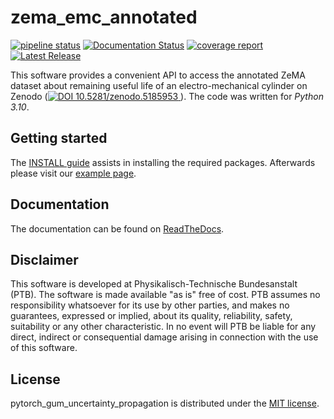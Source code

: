 # zema_emc_annotated

[![pipeline status](https://gitlab1.ptb.de/m4d/zema_emc_annotated/badges/main/pipeline.svg)](https://gitlab1.ptb.de/m4d/zema_emc_annotated/-/commits/main)
[![Documentation Status](https://readthedocs.org/projects/zema-emc-annotated/badge/?version=latest)](https://zema-emc-annotated.readthedocs.io/en/latest/?badge=latest)
[![coverage report](https://gitlab1.ptb.de/m4d/zema_emc_annotated/badges/main/coverage.svg)](https://gitlab1.ptb.de/m4d/zema_emc_annotated/-/commits/main)
[![Latest Release](https://gitlab1.ptb.de/m4d/zema_emc_annotated/-/badges/release.svg)](https://github.com/PTB-M4D/zema_emc_annotated/releases/latest)

This software provides a convenient API to access the annotated ZeMA dataset about 
remaining useful life of an electro-mechanical cylinder on Zenodo
([![DOI
10.5281/zenodo.5185953](https://zenodo.org/badge/DOI/10.5281/zenodo.5185953.svg)
](https://doi.org/10.5281/zenodo.5185953)). The code was written for _Python 3.10_.

## Getting started

The [INSTALL guide](INSTALL.md) assists in installing the required packages. 
Afterwards please visit our
[example page](https://zema-emc-annotated.readthedocs.io/en/latest/examples.html).

## Documentation

The documentation can be found on
[ReadTheDocs](https://zema-emc-annotated.readthedocs.io/en/latest/).

## Disclaimer

This software is developed at Physikalisch-Technische Bundesanstalt (PTB). The software
is made available "as is" free of cost. PTB assumes no responsibility whatsoever for
its use by other parties, and makes no guarantees, expressed or implied, about its
quality, reliability, safety, suitability or any other characteristic. In no event
will PTB be liable for any direct, indirect or consequential damage arising in
connection with the use of this software.

## License

pytorch_gum_uncertainty_propagation is distributed under the [MIT
license](https://github.com/BjoernLudwigPTB/pytorch_gum_uncertainty_propagation/blob/main/LICENSE).
